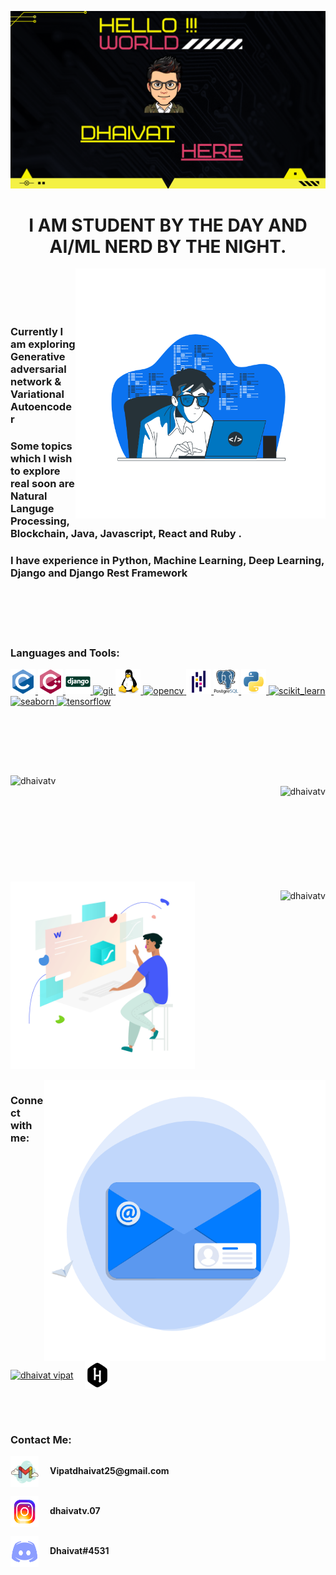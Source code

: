 ![MasterHead](https://github.com/DhaivatV/DhaivatV/blob/main/Screenshot%20from%202021-12-11%2005-20-45.png) 

<h1 align="center">I AM STUDENT BY THE DAY AND AI/ML NERD BY THE NIGHT.</h3>

<img align="right" alt="coding" width=400 src="https://github.com/DhaivatV/DhaivatV/blob/main/coding.gif">
<br></br>
<br></br>

<h3>Currently I am exploring Generative adversarial network & Variational Autoencoder</h3>
<h3>Some topics which I wish to explore real soon are Natural Languge  Processing, Blockchain, Java, Javascript, React and Ruby . </h3>
<h3>I have experience in  Python, Machine Learning, Deep Learning, Django and Django Rest Framework</h3>
<br></br>
<br></br>
<h3 align="left">Languages and Tools:</h3>
<p align="left"> <a href="https://www.cprogramming.com/" target="_blank" rel="noreferrer"> <img src="https://raw.githubusercontent.com/devicons/devicon/master/icons/c/c-original.svg" alt="c" width="40" height="40"/> </a> <a href="https://www.w3schools.com/cpp/" target="_blank" rel="noreferrer"> <img src="https://raw.githubusercontent.com/devicons/devicon/master/icons/cplusplus/cplusplus-original.svg" alt="cplusplus" width="40" height="40"/> </a> <a href="https://www.djangoproject.com/" target="_blank" rel="noreferrer"> <img src="https://raw.githubusercontent.com/devicons/devicon/master/icons/django/django-original.svg" alt="django" width="40" height="40"/> </a> <a href="https://git-scm.com/" target="_blank" rel="noreferrer"> <img src="https://www.vectorlogo.zone/logos/git-scm/git-scm-icon.svg" alt="git" width="40" height="40"/> </a> <a href="https://www.linux.org/" target="_blank" rel="noreferrer"> <img src="https://raw.githubusercontent.com/devicons/devicon/master/icons/linux/linux-original.svg" alt="linux" width="40" height="40"/> </a> <a href="https://opencv.org/" target="_blank" rel="noreferrer"> <img src="https://www.vectorlogo.zone/logos/opencv/opencv-icon.svg" alt="opencv" width="40" height="40"/> </a> <a href="https://pandas.pydata.org/" target="_blank" rel="noreferrer"> <img src="https://raw.githubusercontent.com/devicons/devicon/2ae2a900d2f041da66e950e4d48052658d850630/icons/pandas/pandas-original.svg" alt="pandas" width="40" height="40"/> </a> <a href="https://www.postgresql.org" target="_blank" rel="noreferrer"> <img src="https://raw.githubusercontent.com/devicons/devicon/master/icons/postgresql/postgresql-original-wordmark.svg" alt="postgresql" width="40" height="40"/> </a> <a href="https://www.python.org" target="_blank" rel="noreferrer"> <img src="https://raw.githubusercontent.com/devicons/devicon/master/icons/python/python-original.svg" alt="python" width="40" height="40"/> </a> <a href="https://scikit-learn.org/" target="_blank" rel="noreferrer"> <img src="https://upload.wikimedia.org/wikipedia/commons/0/05/Scikit_learn_logo_small.svg" alt="scikit_learn" width="40" height="40"/> </a> <a href="https://seaborn.pydata.org/" target="_blank" rel="noreferrer"> <img src="https://seaborn.pydata.org/_images/logo-mark-lightbg.svg" alt="seaborn" width="40" height="40"/> </a> <a href="https://www.tensorflow.org" target="_blank" rel="noreferrer"> <img src="https://www.vectorlogo.zone/logos/tensorflow/tensorflow-icon.svg" alt="tensorflow" width="40" height="40"/> </a> </p>
<br></br>

<br></br>

<img align="left" width=450 src="https://github-readme-streak-stats.herokuapp.com/?user=dhaivatv&" alt="dhaivatv" />
<p><img align="right" src="https://github-readme-stats.vercel.app/api/top-langs?username=dhaivatv&show_icons=true&locale=en&layout=compact" alt="dhaivatv" /></p>
<br></br>
<br></br>
<br></br>
<br></br>
<br></br>

<img align="left" alt="coding" width=295 height=300 src="https://github.com/DhaivatV/DhaivatV/blob/main/prog.gif">
 
<p>&nbsp;<img align="right" src="https://github-readme-stats.vercel.app/api?username=dhaivatv&show_icons=true&locale=en" alt="dhaivatv" /></p>
<p></p>

<br></br>
<br></br>
<br></br>
<br></br>
<br></br>
<br></br>
<br></br>
<br></br>
<img align="right" alt="coding" width=450 src="https://github.com/DhaivatV/DhaivatV/blob/main/76038-contact-mail.gif">
<h3 align="left">Connect with me:</h3>

<p align="left">
<a href="https://linkedin.com/in/dhaivat vipat" target="blank"><img align="center" src="https://raw.githubusercontent.com/rahuldkjain/github-profile-readme-generator/master/src/images/icons/Social/linked-in-alt.svg" alt="dhaivat vipat" height="30" width="40" /></a>&emsp;
<a href="https://www.hackerrank.com/dv9148" target="blank"><img align="center" src="https://github.com/DhaivatV/DhaivatV/blob/main/hackerrank.svg" alt="dv9148" height="45" width="40" /></a>
</p>

<br></br>

<h3 align="left">Contact Me:</h3>
<p><img align="center" src="https://github.com/DhaivatV/DhaivatV/blob/main/icons8-gmail.svg" alt="dhaivat vipat" height="50" width="45"/> &emsp;<b>Vipatdhaivat25@gmail.com</b></p>
<p><img align="center" src="https://github.com/DhaivatV/DhaivatV/blob/main/icons8-instagram.svg" alt="dhaivat vipat" height="50" width="45"/> &emsp;<b>dhaivatv.07</b></p>
<p><img align="center" src="https://github.com/DhaivatV/DhaivatV/blob/main/icons8-discord.svg" alt="dhaivat vipat" height="50" width="45"/> &emsp;<b>Dhaivat#4531</b></p>


